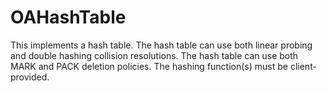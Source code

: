 # OAHashTable
This implements a hash table. The hash table can use both linear probing and double hashing collision resolutions. The hash table can use both MARK and PACK deletion policies. The hashing function(s) must be client-provided.
